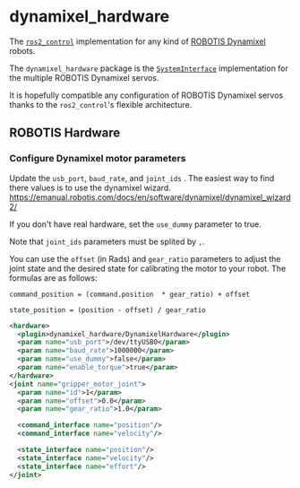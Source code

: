# dynamixel_hardware

The [`ros2_control`](https://github.com/ros-controls/ros2_control) implementation for any kind of [ROBOTIS Dynamixel](https://emanual.robotis.com/docs/en/dxl/) robots.

The `dynamixel_hardware` package is the [`SystemInterface`](https://github.com/ros-controls/ros2_control/blob/master/hardware_interface/include/hardware_interface/system_interface.hpp) implementation for the multiple ROBOTIS Dynamixel servos.

It is hopefully compatible any configuration of ROBOTIS Dynamixel servos thanks to the `ros2_control`'s flexible architecture.

## ROBOTIS Hardware

### Configure Dynamixel motor parameters

Update the `usb_port`, `baud_rate`, and `joint_ids` .  The easiest way to find there values is to use the dynamixel wizard. https://emanual.robotis.com/docs/en/software/dynamixel/dynamixel_wizard2/

If you don't have real hardware, set the `use_dummy` parameter to true.

Note that `joint_ids` parameters must be splited by `,`.

You can use the `offset` (in Rads) and `gear_ratio` parameters to adjust the joint state and the desired state for calibrating the motor to your robot. The formulas are as follows:

```command_position = (command.position  * gear_ratio) + offset```

```state_position = (position - offset) / gear_ratio```

```xml
<hardware>
  <plugin>dynamixel_hardware/DynamixelHardware</plugin>
  <param name="usb_port">/dev/ttyUSB0</param>
  <param name="baud_rate">1000000</param>
  <param name="use_dummy">false</param>
  <param name="enable_torque">true</param>
</hardware>
<joint name="gripper_motor_joint">
  <param name="id">1</param>
  <param name="offset">0.0</param>
  <param name="gear_ratio">1.0</param>

  <command_interface name="position"/>
  <command_interface name="velocity"/>

  <state_interface name="position"/>
  <state_interface name="velocity"/>
  <state_interface name="effort"/>
</joint>

```
